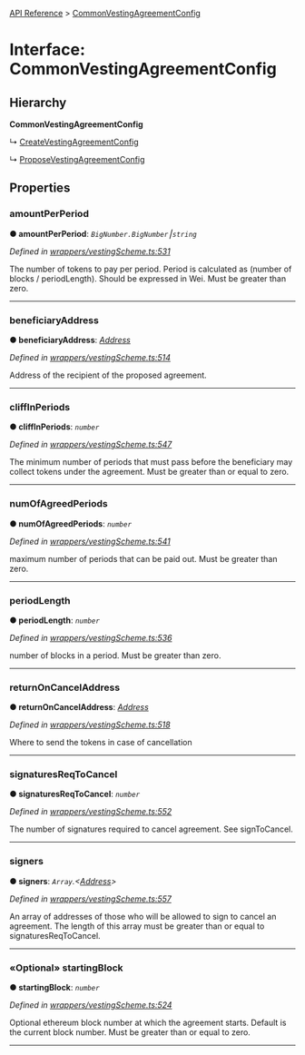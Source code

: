 [API Reference](../README.md) > [CommonVestingAgreementConfig](../interfaces/CommonVestingAgreementConfig.md)



# Interface: CommonVestingAgreementConfig

## Hierarchy

**CommonVestingAgreementConfig**

↳  [CreateVestingAgreementConfig](CreateVestingAgreementConfig.md)




↳  [ProposeVestingAgreementConfig](ProposeVestingAgreementConfig.md)









## Properties
<a id="amountPerPeriod"></a>

###  amountPerPeriod

**●  amountPerPeriod**:  *`BigNumber.BigNumber`⎮`string`* 

*Defined in [wrappers/vestingScheme.ts:531](https://github.com/daostack/arc.js/blob/f343aa24/lib/wrappers/vestingScheme.ts#L531)*



The number of tokens to pay per period. Period is calculated as (number of blocks / periodLength). Should be expressed in Wei. Must be greater than zero.




___

<a id="beneficiaryAddress"></a>

###  beneficiaryAddress

**●  beneficiaryAddress**:  *[Address](../#Address)* 

*Defined in [wrappers/vestingScheme.ts:514](https://github.com/daostack/arc.js/blob/f343aa24/lib/wrappers/vestingScheme.ts#L514)*



Address of the recipient of the proposed agreement.




___

<a id="cliffInPeriods"></a>

###  cliffInPeriods

**●  cliffInPeriods**:  *`number`* 

*Defined in [wrappers/vestingScheme.ts:547](https://github.com/daostack/arc.js/blob/f343aa24/lib/wrappers/vestingScheme.ts#L547)*



The minimum number of periods that must pass before the beneficiary may collect tokens under the agreement. Must be greater than or equal to zero.




___

<a id="numOfAgreedPeriods"></a>

###  numOfAgreedPeriods

**●  numOfAgreedPeriods**:  *`number`* 

*Defined in [wrappers/vestingScheme.ts:541](https://github.com/daostack/arc.js/blob/f343aa24/lib/wrappers/vestingScheme.ts#L541)*



maximum number of periods that can be paid out. Must be greater than zero.




___

<a id="periodLength"></a>

###  periodLength

**●  periodLength**:  *`number`* 

*Defined in [wrappers/vestingScheme.ts:536](https://github.com/daostack/arc.js/blob/f343aa24/lib/wrappers/vestingScheme.ts#L536)*



number of blocks in a period. Must be greater than zero.




___

<a id="returnOnCancelAddress"></a>

###  returnOnCancelAddress

**●  returnOnCancelAddress**:  *[Address](../#Address)* 

*Defined in [wrappers/vestingScheme.ts:518](https://github.com/daostack/arc.js/blob/f343aa24/lib/wrappers/vestingScheme.ts#L518)*



Where to send the tokens in case of cancellation




___

<a id="signaturesReqToCancel"></a>

###  signaturesReqToCancel

**●  signaturesReqToCancel**:  *`number`* 

*Defined in [wrappers/vestingScheme.ts:552](https://github.com/daostack/arc.js/blob/f343aa24/lib/wrappers/vestingScheme.ts#L552)*



The number of signatures required to cancel agreement. See signToCancel.




___

<a id="signers"></a>

###  signers

**●  signers**:  *`Array`.<[Address](../#Address)>* 

*Defined in [wrappers/vestingScheme.ts:557](https://github.com/daostack/arc.js/blob/f343aa24/lib/wrappers/vestingScheme.ts#L557)*



An array of addresses of those who will be allowed to sign to cancel an agreement. The length of this array must be greater than or equal to signaturesReqToCancel.




___

<a id="startingBlock"></a>

### «Optional» startingBlock

**●  startingBlock**:  *`number`* 

*Defined in [wrappers/vestingScheme.ts:524](https://github.com/daostack/arc.js/blob/f343aa24/lib/wrappers/vestingScheme.ts#L524)*



Optional ethereum block number at which the agreement starts. Default is the current block number. Must be greater than or equal to zero.




___


